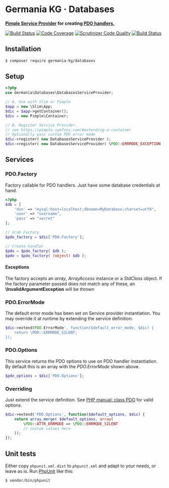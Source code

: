 # Germania KG · Databases

**[Pimple Service Provider](https://pimple.symfony.com/#extending-a-container) for creating [PDO handlers.](http://php.net/manual/en/pdo.construct.php)**


[![Build Status](https://travis-ci.org/GermaniaKG/Databases.svg?branch=master)](https://travis-ci.org/GermaniaKG/Databases)
[![Code Coverage](https://scrutinizer-ci.com/g/GermaniaKG/Databases/badges/coverage.png?b=master)](https://scrutinizer-ci.com/g/GermaniaKG/Databases/?branch=master)
[![Scrutinizer Code Quality](https://scrutinizer-ci.com/g/GermaniaKG/Databases/badges/quality-score.png?b=master)](https://scrutinizer-ci.com/g/GermaniaKG/Databases/?branch=master)
[![Build Status](https://scrutinizer-ci.com/g/GermaniaKG/Databases/badges/build.png?b=master)](https://scrutinizer-ci.com/g/GermaniaKG/Databases/build-status/master)


## Installation

```bash
$ composer require germania-kg/databases
```

## Setup

```php
<?php
use Germania\Databases\DatabasesServiceProvider;

// A. Use with Slim or Pimple
$app = new \Slim\App;
$dic = $app->getContainer();
$dic = new Pimple\Container;

// B. Register Service Provider.
// see https://pimple.symfony.com/#extending-a-container
// Optionally pass custom PDO error mode
$dic->register( new DatabasesServiceProvider );
$dic->register( new DatabasesServiceProvider( \PDO::ERRMODE_EXCEPTION ) );
```


## Services

### PDO.Factory

Factory callable for PDO handlers. Just have some database credentials at hand. 

```php
<?php
$db = [
	'dsn' => "mysql:host=localhost;dbname=MyDatabase;charset=utf8",
	'user' => "username",
	'pass' => "secret"
];

// Grab Factory
$pdo_factory = $dic['PDO.Factory'];

// Create handler
$pdo = $pdo_factory( $db );
$pdo = $pdo_factory( (object) $db );
```

#### Exceptions
The factory accepts an *array*, *ArrayAccess* instance or a *StdClass* object. If the factory parameter passed does not match any of these, an **\InvalidArgumentException** will be thrown

### PDO.ErrorMode

The default error mode has been set on Service provider instantiation. You may override it at runtime by extending the service definition:

```php
$dic->extend(PDO.ErrorMode', function($default_error_mode, $dic) {
    return \PDO::ERRMODE_SILENT;
});
```

### PDO.Options

This service returns the PDO options to use on PDO handler instantiation. By default this is an array with the *PDO.ErrorMode* shown above. 

```php
$pdo_options = $dic['PDO.Options'];
```

### Overriding
Just extend the service definition. See [PHP manual: class PDO](http://php.net/manual/en/pdo.construct.php) for valid options.

```php
$dic->extend('PDO.Options', function($default_options, $dic) {
    return array_merge( $default_options, array(
    	\PDO::ATTR_ERRMODE => \PDO::ERRMODE_SILENT
    	// custom values here
    ));
});

```


## Unit tests

Either copy `phpunit.xml.dist` to `phpunit.xml` and adapt to your needs, or leave as is. 
Run [PhpUnit](https://phpunit.de/) like this:

```bash
$ vendor/bin/phpunit
```

